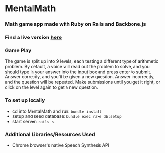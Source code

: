 # MentalMath

### Math game app made with Ruby on Rails and Backbone.js

### Find a live version [here][heroku]
[heroku]: https://mentalmath.herokuapp.com/

### Game Play
The game is split up into 9 levels, each testing a different type of arithmetic problem.
By default, a voice will read out the problem to solve, and you should type in your answer into the input box and press enter to submit.
Answer correctly, and you'll be given a new question.
Answer incorrectly, and the question will be repeated. Make submissions until you get it right, or click on the level again to get a new question.

### To set up locally
- cd into MentalMath and run: `bundle install`
- setup and seed database: `bundle exec rake db:setup`
- start server: `rails s`

### Additional Libraries/Resources Used
- Chrome browser's native Speech Synthesis API
